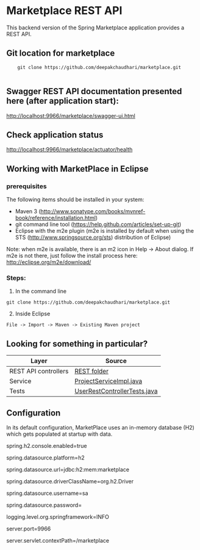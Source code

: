 # Marketplace REST API

This backend version of the Spring Marketplace application provides a REST API.

## Git location for marketplace
```
	git clone https://github.com/deepakchaudhari/marketplace.git
	
```
## Swagger REST API documentation presented here (after application start):
<a href="http://localhost:9966/marketplace/swagger-ui.html">http://localhost:9966/marketplace/swagger-ui.html</a>

## Check application status
<a href="http://localhost:9966/marketplace/actuator/health">http://localhost:9966/marketplace/actuator/health</a>

## Working with MarketPlace in Eclipse

### prerequisites
The following items should be installed in your system:
* Maven 3 (http://www.sonatype.com/books/mvnref-book/reference/installation.html)
* git command line tool (https://help.github.com/articles/set-up-git)
* Eclipse with the m2e plugin (m2e is installed by default when using the STS (http://www.springsource.org/sts) distribution of Eclipse)

Note: when m2e is available, there is an m2 icon in Help -> About dialog.
If m2e is not there, just follow the install process here: http://eclipse.org/m2e/download/


### Steps:

1) In the command line
```
git clone https://github.com/deepakchaudhari/marketplace.git
```
2) Inside Eclipse
```
File -> Import -> Maven -> Existing Maven project
```
## Looking for something in particular?

| Layer | Source |
|--|--|
| REST API controllers | [REST folder](src/main/java/com/intuit/teg/marketplace/web/rest) |
| Service | [ProjectServiceImpl.java](src/main/java/com/intuit/teg/marketplace/service/ProjectServiceImpl.java) |
| Tests | [UserRestControllerTests.java](src/test/java/com/intuit/teg/marketplace/marketplace/web/rest/UserRestControllerTests.java) |

## Configuration

In its default configuration, MarketPlace uses an in-memory database (H2) which
gets populated at startup with data.

spring.h2.console.enabled=true

spring.datasource.platform=h2

spring.datasource.url=jdbc:h2:mem:marketplace

spring.datasource.driverClassName=org.h2.Driver

spring.datasource.username=sa

spring.datasource.password=

logging.level.org.springframework=INFO

server.port=9966

server.servlet.contextPath=/marketplace

